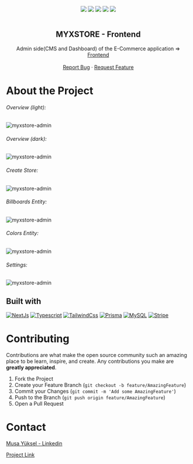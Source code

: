 <div align="center">
<a href="https://github.com/myxsan/myxstore-admin/graphs/contributors"><img src="https://img.shields.io/github/contributors/myxsan/myxstore-admin.svg?style=for-the-badge"></a>
<a href="https://github.com/myxsan/myxstore-admin/network/members"><img src="https://img.shields.io/github/forks/myxsan/myxstore-admin.svg?style=for-the-badge"></a>
<a href="https://github.com/myxsan/myxstore-admin/stargazers"><img src="https://img.shields.io/github/stars/myxsan/myxstore-admin.svg?style=for-the-badge"></a>
<a href="https://github.com/myxsan/myxstore-admin/issues"><img src="https://img.shields.io/github/issues/myxsan/myxstore-admin.svg?style=for-the-badge"></a>
<a href="https://www.linkedin.com/in/myxsan/"><img src="https://img.shields.io/badge/LinkedIn-0077B5?style=for-the-badge&logo=linkedin&logoColor=white"></a>
</div>

<br />
<p align="center">
  <h2 align="center">MYXSTORE - Frontend</h2>
  <p align="center">
  Admin side(CMS and Dashboard) of the E-Commerce application => <a href="https://github.com/myxsan/myxstore-frontend">Frontend</a>
    <br />
    <br />
    <a href="https://github.com/myxsan/myxstore-admin/issues">Report Bug</a>
    ·
    <a href="https://github.com/myxsan/myxstore-admin/issues">Request Feature</a>
  </p>
</p>

# About the Project

###### Overview (light):
![myxstore-admin](https://imgur.com/7F2qTTU.png)
###### Overview (dark):
![myxstore-admin](https://imgur.com/rRLLGv0.png)
###### Create Store:
![myxstore-admin](https://imgur.com/K9hQU2R.png)
###### Billboards Entity:
![myxstore-admin](https://imgur.com/19UkDHE.png)
###### Colors Entity:
![myxstore-admin](https://imgur.com/uxMSGEy.png)
###### Settings:
![myxstore-admin](https://imgur.com/lMQ2De3.png)



## Built with

[![NextJs](https://img.shields.io/badge/NEXT.JS-ffffff?style=for-the-badge&logo=nextdotjs&logoColor=black)](https://nextjs.org/)
[![Typescript](https://img.shields.io/badge/Typescript-1d75be?style=for-the-badge&logo=typescript&logoColor=black)](https://www.typescriptlang.org/)
[![TailwindCss](https://img.shields.io/badge/tailwind-00b1b3?style=for-the-badge&logo=tailwindcss&logoColor=black)](https://tailwindcss.com/)
[![Prisma](https://img.shields.io/badge/prisma-0a3a50?style=for-the-badge&logo=prisma&logoColor=black)](https://www.prisma.io/)
[![MySQL](https://img.shields.io/badge/mysql-0a3a50?style=for-the-badge&logo=mysql&logoColor=black)](https://www.mysql.com/)
[![Stripe](https://img.shields.io/badge/stripe-5f5afc?style=for-the-badge&logo=stripe&logoColor=black)](https://stripe.com/)

# Contributing

Contributions are what make the open source community such an amazing place to be learn, inspire, and create. Any contributions you make are **greatly appreciated**.

1. Fork the Project
2. Create your Feature Branch (`git checkout -b feature/AmazingFeature`)
3. Commit your Changes (`git commit -m 'Add some AmazingFeature'`)
4. Push to the Branch (`git push origin feature/AmazingFeature`)
5. Open a Pull Request

# Contact

[Musa Yüksel - Linkedin](https://www.linkedin.com/in/myxsan)

[Project Link](https://github.com/myxsan/myxstore-admin)